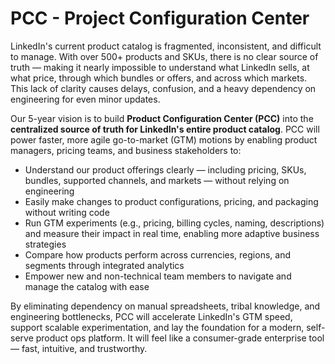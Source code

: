 # PCC - Project Configuration Center

LinkedIn's current product catalog is fragmented, inconsistent, and difficult to manage. With over 500+ products and SKUs, there is no clear source of truth — making it nearly impossible to understand what LinkedIn sells, at what price, through which bundles or offers, and across which markets. This lack of clarity causes delays, confusion, and a heavy dependency on engineering for even minor updates.

Our 5-year vision is to build **Product Configuration Center (PCC)** into the **centralized source of truth for LinkedIn's entire product catalog**. PCC will power faster, more agile go-to-market (GTM) motions by enabling product managers, pricing teams, and business stakeholders to:

- Understand our product offerings clearly — including pricing, SKUs, bundles, supported channels, and markets — without relying on engineering
- Easily make changes to product configurations, pricing, and packaging without writing code
- Run GTM experiments (e.g., pricing, billing cycles, naming, descriptions) and measure their impact in real time, enabling more adaptive business strategies
- Compare how products perform across currencies, regions, and segments through integrated analytics
- Empower new and non-technical team members to navigate and manage the catalog with ease

By eliminating dependency on manual spreadsheets, tribal knowledge, and engineering bottlenecks, PCC will accelerate LinkedIn's GTM speed, support scalable experimentation, and lay the foundation for a modern, self-serve product ops platform. It will feel like a consumer-grade enterprise tool — fast, intuitive, and trustworthy.